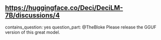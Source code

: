 ## https://huggingface.co/Deci/DeciLM-7B/discussions/4

contains_question: yes
question_part: @TheBloke Please release the GGUF version of this great model.